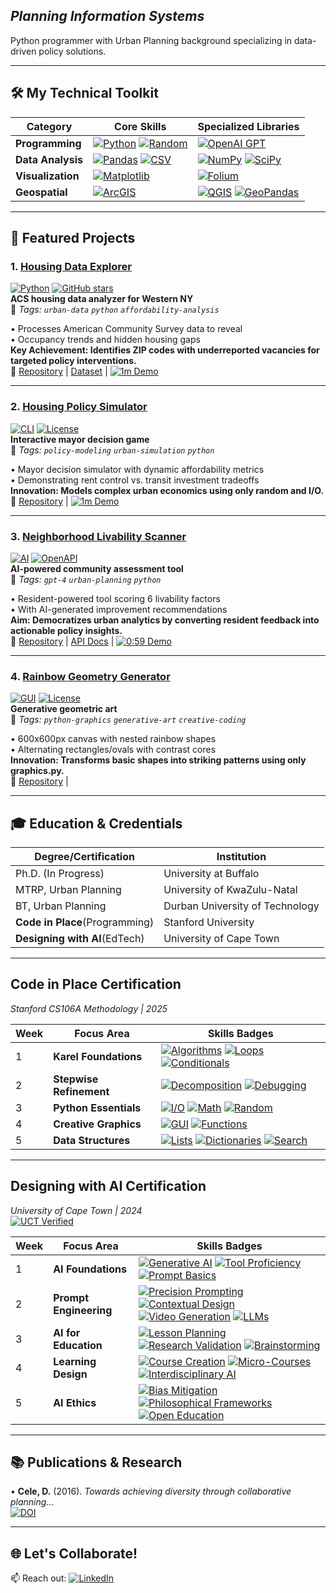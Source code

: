 
## *Planning Information Systems*  
Python programmer with Urban Planning background specializing in data-driven policy solutions.  

---

## **🛠️ My Technical Toolkit**  

| Category              | Core Skills                                                                                     | Specialized Libraries                                                                           |
|-----------------------|------------------------------------------------------------------------------------------------|------------------------------------------------------------------------------------------------|
| **Programming**       | [![Python](https://img.shields.io/badge/Python-3.10+-3776AB?logo=python)](https://www.python.org/) [![Random](https://img.shields.io/badge/Random-StdLib-999999)](https://docs.python.org/3/library/random.html) | [![OpenAI GPT](https://img.shields.io/badge/OpenAI-GPT_4-412991?logo=openai)](https://platform.openai.com/docs) |
| **Data Analysis**     | [![Pandas](https://img.shields.io/badge/Pandas-2.0+-150458?logo=pandas)](https://pandas.pydata.org/) [![CSV](https://img.shields.io/badge/CSV-StdLib-239120)](https://docs.python.org/3/library/csv.html) | [![NumPy](https://img.shields.io/badge/NumPy-1.24+-013243?logo=numpy)](https://numpy.org/) [![SciPy](https://img.shields.io/badge/SciPy-1.10+-8CAAE6?logo=scipy)](https://scipy.org/) |
| **Visualization**     | [![Matplotlib](https://img.shields.io/badge/Matplotlib-3.7+-11557c?logo=matplotlib)](https://matplotlib.org/) | [![Folium](https://img.shields.io/badge/Folium-0.14+-77B829?logo=leaflet)](https://python-visualization.github.io/folium/) |
| **Geospatial**        | [![ArcGIS](https://img.shields.io/badge/ArcGIS-Pro-2C2D2E?logo=esri)](https://www.esri.com/) | [![QGIS](https://img.shields.io/badge/QGIS-3.28+-589632?logo=qgis)](https://qgis.org/) [![GeoPandas](https://img.shields.io/badge/GeoPandas-0.12+-E5A50C)](https://geopandas.org/) | 

---

## **🚀 Featured Projects**  

### **1. [Housing Data Explorer](https://github.com/Descele/CIP5-Project1)**  
[![Python](https://img.shields.io/badge/Python-3.10+-blue?logo=python&logoColor=white)](https://www.python.org/) 
[![GitHub stars](https://img.shields.io/github/stars/Descele/CIP5_Project1?style=social)](https://github.com/Descele/CIP5_Project1/stargazers)  
**ACS housing data analyzer for Western NY**  
📌 *Tags: `urban-data` `python` `affordability-analysis`*

• Processes American Community Survey data to reveal  
• Occupancy trends and hidden housing gaps  
**Key Achievement: Identifies ZIP codes with underreported vacancies for targeted policy interventions.**  
🔗 [Repository](https://github.com/Descele/CIP5_Project1) | [Dataset](https://www.census.gov/programs-surveys/acs) | [![1m Demo](https://img.shields.io/badge/▶_1:04_Demo-2d3e50?style=for-the-badge&logoColor=white)](https://www.loom.com/share/5df07986504e4ccaa9a161e0bd5bb3fb)

---

### **2. [Housing Policy Simulator](https://github.com/Descele/CIP5-Project2)**  
[![CLI](https://img.shields.io/badge/CLI-Game-yellowgreen)](https://en.wikipedia.org/wiki/Command-line_interface) 
[![License](https://img.shields.io/badge/License-MIT-red)](https://github.com/Descele/CIP5-Project2/blob/main/LICENSE)  
**Interactive mayor decision game**  
📌 *Tags: `policy-modeling` `urban-simulation` `python`*  

• Mayor decision simulator with dynamic affordability metrics  
• Demonstrating rent control vs. transit investment tradeoffs  
**Innovation: Models complex urban economics using only random and I/O.**  
🔗 [Repository](https://github.com/Descele/CIP5_Project2) | [![1m Demo](https://img.shields.io/badge/▶_1:04_Demo-2d3e50?style=for-the-badge&logoColor=white)](https://www.loom.com/share/f62bdab0c76b434c9a75204b689badb6)

---

### **3. [Neighborhood Livability Scanner](https://github.com/Descele/CIP5-Project3)**  
[![AI](https://img.shields.io/badge/AI-GPT_4-9cf)](https://openai.com/gpt-4) 
[![OpenAPI](https://img.shields.io/badge/API-OpenAI-purple)](https://platform.openai.com/docs)  
**AI-powered community assessment tool**  
📌 *Tags: `gpt-4` `urban-planning` `python`*  

• Resident-powered tool scoring 6 livability factors  
• With AI-generated improvement recommendations  
**Aim: Democratizes urban analytics by converting resident feedback into actionable policy insights.**  
🔗 [Repository](https://github.com/Descele/CIP5_Project3) | [API Docs](https://platform.openai.com/docs) | [![0:59 Demo](https://img.shields.io/badge/▶_0:59_Demo-2d3e50?style=for-the-badge&logoColor=white)](https://www.loom.com/share/33536c0afa4141d698e2f0ff779f27ba)

---

### **4. [Rainbow Geometry Generator](https://github.com/Descele/CIP5_Project4)**  
[![GUI](https://img.shields.io/badge/GUI-Canvas-blue)](https://en.wikipedia.org/wiki/Graphical_user_interface) 
[![License](https://img.shields.io/badge/License-MIT-red)](https://github.com/Descele/CIP5_Project4/blob/main/LICENSE)  
**Generative geometric art**  
📌 *Tags: `python-graphics` `generative-art` `creative-coding`*  

• 600x600px canvas with nested rainbow shapes  
• Alternating rectangles/ovals with contrast cores  
**Innovation: Transforms basic shapes into striking patterns using only graphics.py.**  
🔗 [Repository](https://github.com/Descele/CIP5_Project4) |

---

## 🎓 Education & Credentials 
| Degree/Certification          | Institution                          |  
|-------------------------------|--------------------------------------|  
| Ph.D. (In Progress)           | University at Buffalo                |  
| MTRP, Urban Planning          | University of KwaZulu-Natal          |  
| BT, Urban Planning            | Durban University of Technology      |  
| **Code in Place**(Programming)| Stanford University                  |  
| **Designing with AI**(EdTech) | University of Cape Town              |  

---

## Code in Place Certification  
*Stanford CS106A Methodology | 2025*  

| Week | Focus Area | Skills Badges |  
|------|------------|---------------|  
| 1 | **Karel Foundations** | [![Algorithms](https://img.shields.io/badge/-Algorithms-brightgreen)](https://compedu.stanford.edu/karel-reader/docs/python/en/chapter1.html) [![Loops](https://img.shields.io/badge/-For/While_Loops-blue)](https://compedu.stanford.edu/karel-reader/docs/python/en/chapter4.html) [![Conditionals](https://img.shields.io/badge/-If_Statements-orange)](https://compedu.stanford.edu/karel-reader/docs/python/en/chapter3.html) |  
| 2 | **Stepwise Refinement** | [![Decomposition](https://img.shields.io/badge/-Problem_Decomposition-9cf)](https://compedu.stanford.edu/karel-reader/docs/python/en/chapter7.html) [![Debugging](https://img.shields.io/badge/-Debugging-purple)](https://compedu.stanford.edu/codeinplace/faq#debugging) |  
| 3 | **Python Essentials** | [![I/O](https://img.shields.io/badge/-Input/Output-yellow)](https://docs.python.org/3/tutorial/inputoutput.html) [![Math](https://img.shields.io/badge/-Arithmetic-blue)](https://docs.python.org/3/tutorial/introduction.html#numbers) [![Random](https://img.shields.io/badge/-Random_Lib-success)](https://docs.python.org/3/library/random.html) |  
| 4 | **Creative Graphics** | [![GUI](https://img.shields.io/badge/-Canvas_Graphics-ff69b4)](https://cs.stanford.edu/people/nick/graphics-py/) [![Functions](https://img.shields.io/badge/-Modular_Code-important)](https://docs.python.org/3/tutorial/controlflow.html#defining-functions) |  | 5 | **Data Structures** | [![Lists](https://img.shields.io/badge/-Lists-2d3e50)](https://docs.python.org/3/tutorial/datastructures.html) [![Dictionaries](https://img.shields.io/badge/-Dicts-8a2be2)](https://docs.python.org/3/tutorial/datastructures.html#dictionaries) [![Search](https://img.shields.io/badge/-Search_Algos-brightgreen)](https://compedu.stanford.edu/codeinplace/faq#searching) |  
| 5 | **Data Structures** | [![Lists](https://img.shields.io/badge/-Lists-2d3e50)](https://docs.python.org/3/tutorial/datastructures.html) [![Dictionaries](https://img.shields.io/badge/-Dicts-8a2be2)](https://docs.python.org/3/tutorial/datastructures.html#dictionaries) [![Search](https://img.shields.io/badge/-Search_Algos-brightgreen)](https://compedu.stanford.edu/codeinplace/faq#searching) |  

---

## Designing with AI Certification  
*University of Cape Town | 2024*  
[![UCT Verified](https://img.shields.io/badge/QR_Verified_Credential-View_Here-228B22?style=flat-square)](https://qrcodeverify.uct.ac.za/?reference=42907982-01-AEEO)  

| Week | Focus Area | Skills Badges |  
|------|------------|---------------|  
| 1 | **AI Foundations** | [![Generative AI](https://img.shields.io/badge/-Generative_AI-8A2BE2)](https://cilt.uct.ac.za/Designing_with_AI#week1) [![Tool Proficiency](https://img.shields.io/badge/-OpenArt/Copilot-FF69B4)](https://cilt.uct.ac.za/Designing_with_AI#week1) [![Prompt Basics](https://img.shields.io/badge/-Prompt_Design-9CF)](https://cilt.uct.ac.za/Designing_with_AI#week1) |  
| 2 | **Prompt Engineering** | [![Precision Prompting](https://img.shields.io/badge/-Precision_Prompts-2D3E50)](https://cilt.uct.ac.za/Designing_with_AI#week2) [![Contextual Design](https://img.shields.io/badge/-Context_Design-008080)](https://cilt.uct.ac.za/Designing_with_AI#week2) [![Video Generation](https://img.shields.io/badge/-Invideo_Tool-4682B4)](https://cilt.uct.ac.za/Designing_with_AI#week2) [![LLMs](https://img.shields.io/badge/-LLM_Integration-000080)](https://cilt.uct.ac.za/Designing_with_AI#week2) |  
| 3 | **AI for Education** | [![Lesson Planning](https://img.shields.io/badge/-AI_Lesson_Design-20B2AA)](https://cilt.uct.ac.za/Designing_with_AI#week3) [![Research Validation](https://img.shields.io/badge/-Consensus_Tool-9370DB)](https://cilt.uct.ac.za/Designing_with_AI#week3) [![Brainstorming](https://img.shields.io/badge/-Ideamap-32CD32)](https://cilt.uct.ac.za/Designing_with_AI#week3) |  
| 4 | **Learning Design** | [![Course Creation](https://img.shields.io/badge/-Turboscribe-FF6347)](https://cilt.uct.ac.za/Designing_with_AI#week4) [![Micro-Courses](https://img.shields.io/badge/-Micro_Design-FFD700)](https://cilt.uct.ac.za/Designing_with_AI#week4) [![Interdisciplinary AI](https://img.shields.io/badge/-Cross_Disciplinary-4B0082)](https://cilt.uct.ac.za/Designing_with_AI#week4) |  
| 5 | **AI Ethics** | [![Bias Mitigation](https://img.shields.io/badge/-Bias_Detection-FF4500)](https://cilt.uct.ac.za/Designing_with_AI#week5) [![Philosophical Frameworks](https://img.shields.io/badge/-AI_Mediation-9932CC)](https://cilt.uct.ac.za/Designing_with_AI#week5) [![Open Education](https://img.shields.io/badge/-Accessibility-228B22)](https://cilt.uct.ac.za/Designing_with_AI#week5) |  
 
---

## **📚 Publications & Research**  
• **Cele, D.** (2016). *Towards achieving diversity through collaborative planning...*  
[![DOI](https://img.shields.io/badge/DOI-10.1234/abcd-blue)](https://www.researchgate.net/publication/315951040)

---

## 🌐 Let's Collaborate!  
📫 Reach out: [![LinkedIn](https://img.shields.io/badge/LinkedIn-0077B5?logo=linkedin)](https://www.linkedin.com/in/desiree-cele-783a7026/)
